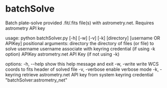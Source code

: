 # batchSolve
Batch plate-solve provided .fit/.fits file(s) with astrometry.net. Requires astrometry API key

usage: python batchSolver.py [-h] [-w] [-v] [-k] [directory] [username OR APIKey]
positional arguments:
  directory     the directory of files (or file) to solve
  username      username associate with keyring credential (if using -k option)
  APIKey        astrometry.net API Key (if not using -k)

options:
  -h, --help    show this help message and exit
  -w, -write    write WCS coords to fits header of solved file
  -v, -verbose  enable verbose mode
  -k, -keyring  retrieve astrometry.net API key from system keyring credential "batchSolver:astrometry_net"
